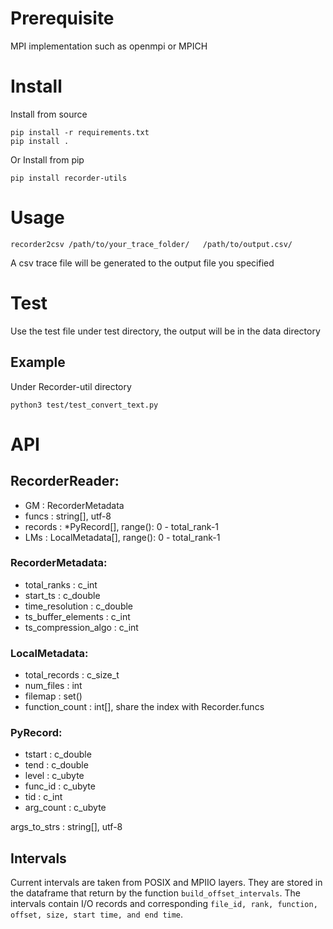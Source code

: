 # Prerequisite

MPI implementation such as openmpi or MPICH


# Install

Install from source
```
pip install -r requirements.txt
pip install .
```

Or Install from pip
```
pip install recorder-utils
```

# Usage

```
recorder2csv /path/to/your_trace_folder/   /path/to/output.csv/
```
A csv trace file will be generated to the output file you specified


# Test

Use the test file under test directory, the output will be in the data directory


## Example

Under Recorder-util directory
```
python3 test/test_convert_text.py
```


# API

## RecorderReader:
- GM : RecorderMetadata
- funcs : string[], utf-8
- records : *PyRecord[], range(): 0 - total_rank-1
- LMs : LocalMetadata[], range(): 0 - total_rank-1


### RecorderMetadata: 
- total_ranks : c_int
- start_ts : c_double
- time_resolution : c_double
- ts_buffer_elements : c_int
- ts_compression_algo : c_int


### LocalMetadata:
- total_records : c_size_t
- num_files : int
- filemap : set()
- function_count : int[], share the index with Recorder.funcs


### PyRecord:
- tstart : c_double
- tend : c_double
- level : c_ubyte
- func_id : c_ubyte
- tid : c_int
- arg_count : c_ubyte
    
args_to_strs : string[], utf-8

## Intervals

Current intervals are taken from POSIX and MPIIO layers. They are stored in the dataframe that return by the function ```build_offset_intervals```. The intervals contain I/O records and corresponding ```file_id, rank, function, offset, size, start time, and end time```.
